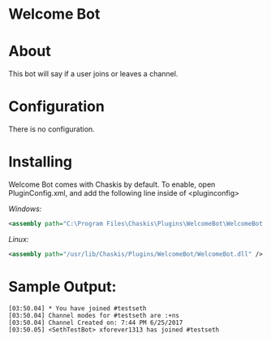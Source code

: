 ﻿Welcome Bot
==============

About
======
This bot will say if a user joins or leaves a channel.

Configuration
=====

There is no configuration.

Installing
======

Welcome Bot comes with Chaskis by default. To enable, open PluginConfig.xml, and add the following line inside of &lt;pluginconfig&gt;

*Windows:*
```XML
<assembly path="C:\Program Files\Chaskis\Plugins\WelcomeBot\WelcomeBot.dll" />
```

*Linux:*
```XML
<assembly path="/usr/lib/Chaskis/Plugins/WelcomeBot/WelcomeBot.dll" />
```

Sample Output:
======

```
[03:50.04] * You have joined #testseth
[03:50.04] Channel modes for #testseth are :+ns
[03:50.04] Channel Created on: 7:44 PM 6/25/2017
[03:50.05] <SethTestBot> xforever1313 has joined #testseth
```